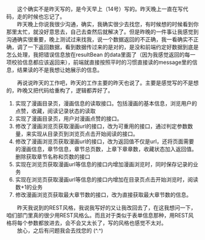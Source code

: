 　　这个确实不是昨天写的，是今天早上（14号）写的。昨天晚上一直在写代码，走的时候也忘记了。  
　　昨天晚上你说我很少沟通，确实，我确实很少去找您，有时候想的时候看到你那里太忙，就没好意思去，自己去查然后就解决了。但是昨晚的一件事让我感觉到沟通确实很重要，晚上测试过来找我，说一个数据返回的不正确，我一看确实不正确，调了一下返回数据，看到数据传过来的是对的，是没和前端约定好数据到底是怎么处理，我把错误信息放在resultBean 的data里面了（因为我感觉返回的每一项校验信息都应该返回来），前端就直接按照平时的习惯直接读的message里的信息，结果读的不是我想让她展示的信息。  

　　再说说昨天的工作吧，昨天的工作主要的昨天也说了。主要是感觉写的不是想的，昨晚又把代码给重构了，逻辑都弄好了。  
1. 实现了漫画目录页，漫画信息的读取接口。包括漫画的基本信息，浏览用户的点赞，收藏，阅读记录状态的读取
2. 实现了漫画目录页，用户对漫画点赞的接口。
3. 修改了漫画浏览页获取漫画url的接口，改为可重用的接口，通过判定参数数量，来实现从目录页到浏览页点击开始阅读的接口。
4. 修改了漫画浏览页获取漫画url的接口，改为返回值不仅是url，还将页面需要的漫画信息，章节信息，章节总页数，上章下章章数，收藏状态加入返回值。删除获取章节名称和页数的接口
5. 实现在浏览页获取漫画url等信息的接口内增加漫画浏览时，同时保存记录的业务
6. 实现在浏览页获取漫画url等信息的接口内增加在目录页点击开始浏览时，阅读数+1的业务
7. 修改漫画浏览页获取最大章节数的接口，改为直接获取最大章节数的信息。  

　　昨天我说到的REST风格，我说我写好的又让我改回去了，在这我想问一下，咱们部门里真的很少用REST风格么。而且对于类似于表单信息那种，用REST风格将每个参数都放进去，会不会又太长了，写的风格也感觉不太对。  
　　放心，之后有问题我会去找您的 (^.^)
